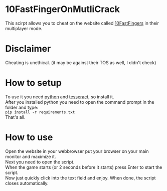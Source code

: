 # 10FastFingerOnMutliCrack
This scirpt allows you to cheat on the website called [10FastFingers](https://10fastfingers.com/typing-test/english) in their multiplayer mode.
# Disclaimer
Cheating is unethical. (it may be against their TOS as well, I didn't check)
# How to setup
To use it you need [python](python.org) and [tesseract](https://tesseract-ocr.github.io), so install it. <br>
After you installed python you need to open the command prompt in the folder and type: <br>
```pip install -r requirements.txt``` <br>
That's all.
# How to use
Open the website in your webbrowser put your browser on your main monitor and maximize it. <br>
Next you need to open the script. <br>
When the game starts (or 2 seconds before it starts) press Enter to start the script. <br>
Now just quickly click into the text field and enjoy.
When done, the script closes automatically.